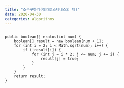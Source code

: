 ```yaml
---
title: "소수구하기(에라토스테네스의 체)"
date: 2020-04-30 
categories: algorithms
---
```

<pre>
<code>
public boolean[] eratos(int num) {
    boolean[] result = new boolean[num + 1];
    for (int i = 2; i < Math.sqrt(num); i++) {
        if (!result[i]) {
            for (int j = i * 2; j <= num; j += i) {
                result[j] = true;
            }
        }
    }
    return result;
}
</code>
</pre>
